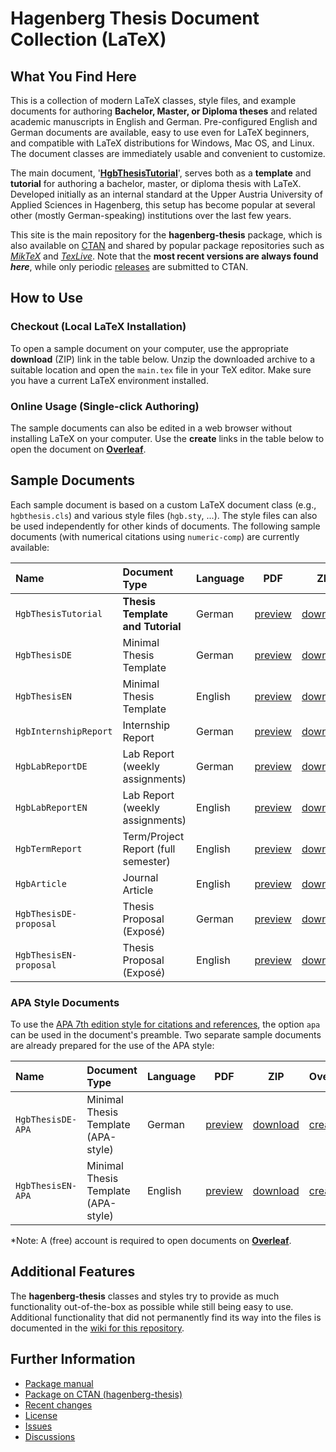# Hagenberg Thesis Document Collection (LaTeX)

## What You Find Here

This is a collection of modern LaTeX classes, style files, and example documents for authoring **Bachelor, Master, or Diploma theses** and related academic manuscripts in English and German. 
Pre-configured English and German documents are available, easy to use even for LaTeX beginners, and compatible with LaTeX distributions for Windows, Mac OS, and Linux. The document classes are immediately usable and convenient to customize.

The main document, '[**HgbThesisTutorial**](https://github.com/Digital-Media/HagenbergThesis/raw/main/documents/HgbThesisTutorial/main.pdf)', serves both as a **template** and **tutorial** for authoring a bachelor, master, or diploma thesis with LaTeX. 
Developed initially as an internal standard at the Upper Austria University of Applied Sciences in Hagenberg, this setup has become popular at several other (mostly German-speaking) institutions over the last few years.

This site is the main repository for the **hagenberg-thesis** package, which is also available on [CTAN](https://ctan.org/pkg/hagenberg-thesis) and shared by popular package repositories such as [*MikTeX*](https://miktex.org/) and [*TexLive*](https://www.tug.org/texlive/).
Note that the **most recent versions are always found *here***, while only periodic [releases](https://github.com/Digital-Media/HagenbergThesis/releases) are submitted to CTAN.


## How to Use

### Checkout (Local LaTeX Installation)

To open a sample document on your computer, use the appropriate **download** (ZIP) link in the table below. 
Unzip the downloaded archive to a suitable location and open the `main.tex` file in your TeX editor.
Make sure you have a current LaTeX environment installed.

### Online Usage (Single-click Authoring)

The sample documents can also be edited in a web browser without installing LaTeX on your computer.
Use the **create** links in the table below to open the document on **[Overleaf](https://www.overleaf.com/)**.


## Sample Documents

Each sample document is based on a custom LaTeX document class (e.g., ``hgbthesis.cls``) and various style files  (``hgb.sty``, ...). The style files can also be used independently for other kinds of documents.
The following sample documents (with numerical citations using `numeric-comp`) are currently available:

| Name | Document Type | Language | PDF | ZIP | Overleaf\* |
| :--- | :--- | --- | --- | --- | --- |
| `HgbThesisTutorial` | **Thesis Template and Tutorial** | German | [preview](https://github.com/Digital-Media/HagenbergThesis/raw/main/documents/HgbThesisTutorial/main.pdf) | [download](https://github.com/Digital-Media/HagenbergThesis/raw/main/documents/HgbThesisTutorial.zip) | [create](https://www.overleaf.com/docs?snip_uri=https://github.com/Digital-Media/HagenbergThesis/raw/main/documents/HgbThesisTutorial.zip) |
| `HgbThesisDE` | Minimal Thesis Template | German | [preview](https://github.com/Digital-Media/HagenbergThesis/raw/main/documents/HgbThesisDE/main.pdf) | [download](https://github.com/Digital-Media/HagenbergThesis/raw/main/documents/HgbThesisDE.zip) | [create](https://www.overleaf.com/docs?snip_uri=https://github.com/Digital-Media/HagenbergThesis/raw/main/documents/HgbThesisDE.zip) |
| `HgbThesisEN` | Minimal Thesis Template | English | [preview](https://github.com/Digital-Media/HagenbergThesis/raw/main/documents/HgbThesisEN/main.pdf) | [download](https://github.com/Digital-Media/HagenbergThesis/raw/main/documents/HgbThesisEN.zip) | [create](https://www.overleaf.com/docs?snip_uri=https://github.com/Digital-Media/HagenbergThesis/raw/main/documents/HgbThesisEN.zip) |
| `HgbInternshipReport` | Internship Report | German | [preview](https://github.com/Digital-Media/HagenbergThesis/raw/main/documents/HgbInternshipReport/main.pdf) | [download](https://github.com/Digital-Media/HagenbergThesis/raw/main/documents/HgbInternshipReport.zip) | [create](https://www.overleaf.com/docs?snip_uri=https://github.com/Digital-Media/HagenbergThesis/raw/main/documents/HgbInternshipReport.zip) |
| `HgbLabReportDE` | Lab Report (weekly assignments) | German | [preview](https://github.com/Digital-Media/HagenbergThesis/raw/main/documents/HgbLabReportDE/main.pdf) | [download](https://github.com/Digital-Media/HagenbergThesis/raw/main/documents/HgbLabReportDE.zip) | [create](https://www.overleaf.com/docs?snip_uri=https://github.com/Digital-Media/HagenbergThesis/raw/main/documents/HgbLabReportDE.zip) |
| `HgbLabReportEN` | Lab Report (weekly assignments) | English | [preview](https://github.com/Digital-Media/HagenbergThesis/raw/main/documents/HgbLabReportEN/main.pdf) | [download](https://github.com/Digital-Media/HagenbergThesis/raw/main/documents/HgbLabReportEN.zip) | [create](https://www.overleaf.com/docs?snip_uri=https://github.com/Digital-Media/HagenbergThesis/raw/main/documents/HgbLabReportEN.zip) |
| `HgbTermReport` | Term/Project Report (full semester) | English | [preview](https://github.com/Digital-Media/HagenbergThesis/raw/main/documents/HgbTermReport/main.pdf) | [download](https://github.com/Digital-Media/HagenbergThesis/raw/main/documents/HgbTermReport.zip) | [create](https://www.overleaf.com/docs?snip_uri=https://github.com/Digital-Media/HagenbergThesis/raw/main/documents/HgbTermReport.zip) |
| `HgbArticle` | Journal Article | English | [preview](https://github.com/Digital-Media/HagenbergThesis/raw/main/documents/HgbArticle/main.pdf) | [download](https://github.com/Digital-Media/HagenbergThesis/raw/main/documents/HgbArticle.zip) | [create](https://www.overleaf.com/docs?snip_uri=https://github.com/Digital-Media/HagenbergThesis/raw/main/documents/HgbArticle.zip) |
| `HgbThesisDE-proposal` | Thesis Proposal (Exposé) | German | [preview](https://github.com/Digital-Media/HagenbergThesis/raw/main/documents/HgbThesisDE-proposal/main.pdf) | [download](https://github.com/Digital-Media/HagenbergThesis/raw/main/documents/HgbThesisDE-proposal.zip) | [create](https://www.overleaf.com/docs?snip_uri=https://github.com/Digital-Media/HagenbergThesis/raw/main/documents/HgbThesisDE-proposal.zip) |
| `HgbThesisEN-proposal` | Thesis Proposal (Exposé) | English | [preview](https://github.com/Digital-Media/HagenbergThesis/raw/main/documents/HgbThesisEN-proposal/main.pdf) | [download](https://github.com/Digital-Media/HagenbergThesis/raw/main/documents/HgbThesisEN-proposal.zip) | [create](https://www.overleaf.com/docs?snip_uri=https://github.com/Digital-Media/HagenbergThesis/raw/main/documents/HgbThesisEN-proposal.zip) |

### APA Style Documents

To use the [APA 7th edition style for citations and references](https://apastyle.apa.org/style-grammar-guidelines/references/), the option `apa` can be used in the document's preamble. Two separate sample documents are already prepared for the use of the APA style:

| Name | Document Type | Language | PDF | ZIP | Overleaf\* |
| :--- | :--- | --- | --- | --- | --- |
| `HgbThesisDE-APA` | Minimal Thesis Template (APA-style) | German | [preview](https://github.com/Digital-Media/HagenbergThesis/raw/main/documents/HgbThesisDE-APA/main.pdf) | [download](https://github.com/Digital-Media/HagenbergThesis/raw/main/documents/HgbThesisDE-APA.zip) | [create](https://www.overleaf.com/docs?snip_uri=https://github.com/Digital-Media/HagenbergThesis/raw/main/documents/HgbThesisDE-APA.zip) |
| `HgbThesisEN-APA` | Minimal Thesis Template (APA-style) | English | [preview](https://github.com/Digital-Media/HagenbergThesis/raw/main/documents/HgbThesisEN-APA/main.pdf) | [download](https://github.com/Digital-Media/HagenbergThesis/raw/main/documents/HgbThesisEN-APA.zip) | [create](https://www.overleaf.com/docs?snip_uri=https://github.com/Digital-Media/HagenbergThesis/raw/main/documents/HgbThesisEN-APA.zip) |

\*Note: A (free) account is required to open documents on **[Overleaf](https://www.overleaf.com/)**.


## Additional Features

The **hagenberg-thesis** classes and styles try to provide as much functionality out-of-the-box as possible while still being easy to use. Additional functionality that did not permanently find its way into the files is documented in the [wiki for this repository](https://github.com/Digital-Media/HagenbergThesis/wiki).


## Further Information

* [Package manual](https://github.com/Digital-Media/HagenbergThesis/raw/main/documents/Manual/main.pdf)
* [Package on CTAN (hagenberg-thesis)](https://ctan.org/pkg/hagenberg-thesis)
* [Recent changes](CHANGELOG.md)
* [License](LICENSE.md)
* [Issues](https://github.com/Digital-Media/HagenbergThesis/issues)
* [Discussions](https://github.com/Digital-Media/HagenbergThesis/discussions)
